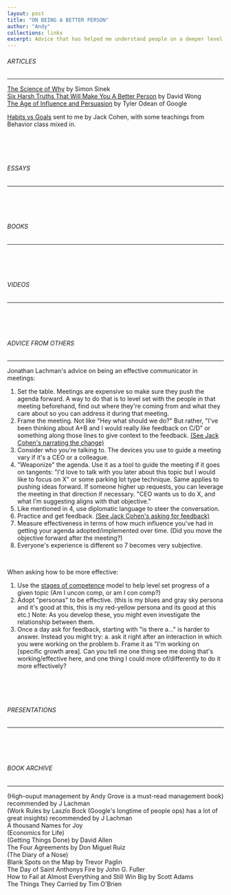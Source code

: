 ```yaml
---
layout: post
title: "ON BEING A BETTER PERSON"
author: "Andy"
collections: links
excerpt: Advice that has helped me understand people on a deeper level. You'll find techniques to clarify thoughts or be more of a leadership oriented person in the workplace.
---
```


###### ARTICLES
---
[The Science of Why](https://startwithwhy.com/commit/the-science-of-why/) by Simon Sinek
<br>
[Six Harsh Truths That Will Make You A Better Person](http://www.cracked.com/blog/6-harsh-truths-that-will-make-you-better-person/) by David Wong
<br>
[The Age of Influence and Persuasion](https://firstround.com/review/master-the-art-of-influence-persuasion-as-a-skill-and-habit/) by Tyler Odean of Google
<br>

[Habits vs Goals](https://fs.blog/2017/06/habits-vs-goals/) sent to me by Jack Cohen, with some teachings from Behavior class mixed in.


<br><br><br>
###### ESSAYS
---


<br><br><br>
###### BOOKS
---

<br><br><br>
###### VIDEOS
---

<br><br><br>
###### ADVICE FROM OTHERS
---

Jonathan Lachman's advice on being an effective communicator in meetings:
1. Set the table. Meetings are expensive so make sure they push the agenda forward. A way to do that is to level set with the people in that meeting beforehand, find out where they're coming from and what they care about so you can address it during that meeting.
2. Frame the meeting. Not like "Hey what should we do?"  But rather, "I've been thinking about A+B and I would really like feedback on C/D" or something along those lines to give context to the feedback. [(See Jack Cohen's narrating the change)]()
3. Consider who you're talking to. The devices you use to guide a meeting vary if it's a CEO or a colleague.
4. "Weaponize" the agenda. Use it as a tool to guide the meeting if it goes on tangents: "I'd love to talk with you later about this topic but I would like to focus on X" or some parking lot type technique. Same applies to pushing ideas forward. If someone higher up requests, you can leverage the meeting in that direction if necessary. "CEO wants us to do X, and what I'm suggesting aligns with that objective."
5. Like mentioned in 4, use diplomatic language to steer the conversation.
6. Practice and get feedback. [(See Jack Cohen's asking for feedback)]()
7. Measure effectiveness in terms of how much influence you've had in getting your agenda adopted/implemented over time. (Did you move the objective forward after the meeting?)
8. Everyone's experience is different so 7 becomes very subjective.

<br>

When asking how to be more effective:
1. Use the [stages of competence](https://en.wikipedia.org/wiki/Four_stages_of_competence) model to help level set progress of a given topic (Am I uncon comp, or am I con comp?)
2. Adopt "personas" to be effective. (this is my blues and gray sky persona and it's good at this, this is my red-yellow persona and its good at this etc.) Note: As you develop these, you might even investigate the relationship between them.
3. Once a day ask for feedback, starting with "is there a..."  is harder to answer. Instead you might try:
a. ask it right after an interaction in which you were working on the problem
b. Frame it as "I'm working on [specific growth area]. Can you tell me one thing see me doing that's working/effective here, and one thing I could more of/differently to do it more effectively?

<br><br><br>
###### PRESENTATIONS
---

<br><br><br>
###### BOOK ARCHIVE
---
(High-ouput management by Andy Grove is a must-read management book) recommended by J Lachman
 <br>
(Work Rules by Laszlo Bock (Google's longtime of people ops) has a lot of great insights) recommended by J Lachman
<br>
A thousand Names for Joy
<br>
(Economics for Life)
<br>
(Getting Things Done) by David Allen
<br>
The Four Agreements by Don Miguel Ruiz
<br>
(The Diary of a Nose)
<br>
Blank Spots on the Map by Trevor Paglin
<br>
The Day of Saint Anthonys Fire by John G. Fuller
<br>
How to Fail at Almost Everything and Still Win Big by Scott Adams
<br>
The Things They Carried by Tim O'Brien
